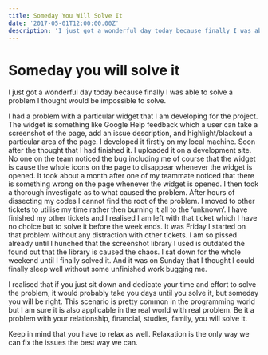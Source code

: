 ```yaml
---
title: Someday You Will Solve It
date: '2017-05-01T12:00:00.00Z'
description: 'I just got a wonderful day today because finally I was able to solve a problem I thought would be impossible to solve.'
---
```


# Someday you will solve it

I just got a wonderful day today because finally I was able to solve a problem I thought would be impossible to solve.

I had a problem with a particular widget that I am developing for the project. The widget is something like Google Help feedback which a user can take a screenshot of the page, add an issue description, and highlight/blackout a particular area of the page. I developed it firstly on my local machine. Soon after the thought that I had finished it. I uploaded it on a development site. No one on the team noticed the bug including me of course that the widget is cause the whole icons on the page to disappear whenever the widget is opened. It took about a month after one of my teammate noticed that there is something wrong on the page whenever the widget is opened. I then took a thorough investigate as to what caused the problem. After hours of dissecting my codes I cannot find the root of the problem. I moved to other tickets to utilise my time rather then burning it all to the ‘unknown’. I have finished my other tickets and I realised I am left with that ticket which I have no choice but to solve it before the week ends. It was Friday I started on that problem without any distraction with other tickets. I am so pissed already until I hunched that the screenshot library I used is outdated the found out that the library is caused the chaos. I sat down for the whole weekend until I finally solved it. And it was on Sunday that I thought I could finally sleep well without some unfinished work bugging me.

I realised that if you just sit down and dedicate your time and effort to solve the problem, it would probably take you days until you solve it, but someday you will be right. This scenario is pretty common in the programming world but I am sure it is also applicable in the real world with real problem. Be it a problem with your relationship, financial, studies, family, you will solve it.

Keep in mind that you have to relax as well. Relaxation is the only way we can fix the issues the best way we can.
